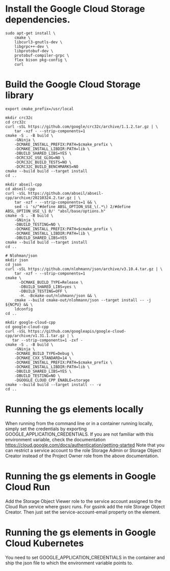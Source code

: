 # Install the Google Cloud Storage dependencies.
```
sudo apt-get install \
    cmake \
    libcurl3-gnutls-dev \
    libgrpc++-dev \
    libprotobuf-dev \
    protobuf-compiler-grpc \
    flex bison pkg-config \
    curl
```

# Build the Google Cloud Storage library

```
export cmake_prefix=/usr/local

mkdir crc32c
cd crc32c
curl -sSL https://github.com/google/crc32c/archive/1.1.2.tar.gz | \
    tar -xzf - --strip-components=1
cmake -S . -B build \
    -GNinja \
    -DCMAKE_INSTALL_PREFIX:PATH=$cmake_prefix \
    -DCMAKE_INSTALL_LIBDIR:PATH=lib \
    -DBUILD_SHARED_LIBS=YES \
    -DCRC32C_USE_GLOG=NO \
    -DCRC32C_BUILD_TESTS=NO \
    -DCRC32C_BUILD_BENCHMARKS=NO
cmake --build build --target install
cd ..

mkdir abseil-cpp
cd abseil-cpp
curl -sSL https://github.com/abseil/abseil-cpp/archive/20210324.2.tar.gz | \
    tar -xzf - --strip-components=1 && \
    sed -i 's/^#define ABSL_OPTION_USE_\(.*\) 2/#define ABSL_OPTION_USE_\1 0/' "absl/base/options.h"
cmake -S . -B build \
    -GNinja \
    -DBUILD_TESTING=NO \
    -DCMAKE_INSTALL_PREFIX:PATH=$cmake_prefix \
    -DCMAKE_INSTALL_LIBDIR:PATH=lib \
    -DBUILD_SHARED_LIBS=YES
cmake --build build --target install
cd ..

# Nlohman/json
mkdir json
cd json
curl -sSL https://github.com/nlohmann/json/archive/v3.10.4.tar.gz | \
    tar -xzf - --strip-components=1
cmake \
      -DCMAKE_BUILD_TYPE=Release \
      -DBUILD_SHARED_LIBS=yes \
      -DBUILD_TESTING=OFF \
      -H. -Bcmake-out/nlohmann/json && \
    cmake --build cmake-out/nlohmann/json --target install -- -j ${NCPU} && \
    ldconfig
cd ..

mkdir google-cloud-cpp
cd google-cloud-cpp
curl -sSL https://github.com/googleapis/google-cloud-cpp/archive/v1.31.1.tar.gz | \
   tar --strip-components=1 -zxf -
cmake -S . -B build \
    -GNinja \
    -DCMAKE_BUILD_TYPE=Debug \
    -DCMAKE_CXX_STANDARD=14 \
    -DCMAKE_INSTALL_PREFIX:PATH=$cmake_prefix \
    -DCMAKE_INSTALL_LIBDIR:PATH=lib \
    -DBUILD_SHARED_LIBS=YES \
    -DBUILD_TESTING=NO \
    -DGOOGLE_CLOUD_CPP_ENABLE=storage
cmake --build build --target install -- -v
cd ..
```

# Running the gs elements locally

When running from the command line or in a container running locally, simply set the credentials by exporting
GOOGLE_APPLICATION_CREDENTIALS. If you are not familiar with this environment variable, check the documentation
https://cloud.google.com/docs/authentication/getting-started
Note that you can restrict a service account to the role Storage Admin or Storage Object Creator instead of the Project
Owner role from the above documentation.

# Running the gs elements in Google Cloud Run

Add the Storage Object Viewer role to the service account assigned to the Cloud Run service where gssrc runs. For gssink
add the role Storage Object Creator. Then just set the service-account-email property on the element.

# Running the gs elements in Google Cloud Kubernetes

You need to set GOOGLE_APPLICATION_CREDENTIALS in the container and ship the json file to which the environment variable
points to.
